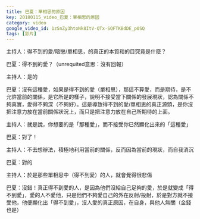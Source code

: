 ```yaml
---
title: 巴夏：單相思的原因
key: 20180115_video_巴夏：單相思的原因
category: video
google_video_id: 1zSnZy3htoNk8ItV-QTx-SQFTKBdDE_p0SQ
tags: [影片]
---
```


主持人：得不到的愛/暗戀/單相思，的真正的本質和的目究竟是什麼？

巴夏：得不到的愛？（unrequited意思：沒有回報）

主持人：是的

巴夏：沒有這種愛，如果是得不到的愛（單相思），那這不算愛，而是期待，是不允許當前的關係，是它所是的樣子，說明不接受當下關係的發展現狀，認為關係不夠真實，愛得不夠深（不夠好）。這是導致得不到的愛/單相思的真正源頭，是你沒把注意力放在當前關係狀況上，而只是把注意力放在自己所期待的上面。

主持人：就是說，你想要的是「那種愛」，而不接受你已然顯化出來的「這種愛」

巴夏：對了！

主持人：不去想辦法，積極地利用當前的關係，反而因為當前的現狀，而自我消沉

巴夏：對的

主持人：於是那些單相思中（得不到愛）的人，就會覺得很悲傷

巴夏：沒錯！真正得不到愛的人，是因為他們沒給自己足夠的愛，於是就變成「得不到愛」，愛的人不愛他，只是他們不夠愛自己的外在反射/投射，於是對方就不接受他，他便顯化出「得不到愛」，沒人愛的真正原因，在自身，與他人無關（金錢也是）
